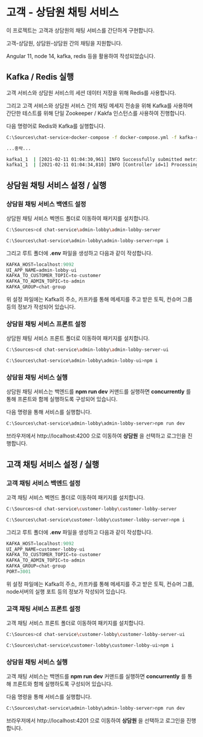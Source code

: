 # 고객 - 상담원 채팅 서비스

이 프로젝트는 고객과 상담원의 채팅 서비스를 간단하게 구현합니다.

고객-상담원, 상담원-상담원 간의 채팅을 지원합니다.

Angular 11, node 14, kafka, redis 등을 활용하여 작성되었습니다.

## Kafka / Redis 실행

고객 서비스와 상담원 서비스의 세션 데이터 저장을 위해 Redis를 사용합니다.

그리고 고객 서비스와 상담원 서비스 간의 채팅 메세지 전송을 위해 Kafka를 사용하며 간단한 테스트를 위해 단일 Zookeeper / Kakfa 인스턴스를 사용하여 진행합니다.

다음 명령어로 Redis와 Kafka를 실행합니다.

```bash
C:\Sources\chat-service>docker-compose -f docker-compose.yml -f kafka-stack-docker-compose/zk-single-kafka-single.yml up

...중략...

kafka1_1  | [2021-02-11 01:04:30,961] INFO Successfully submitted metrics to Confluent via secure endpoint (io.confluent.support.metrics.submitters.ConfluentSubmitter)
kafka1_1  | [2021-02-11 01:04:34,810] INFO [Controller id=1] Processing automatic preferred replica leader election (kafka.controller.KafkaController)

```

## 상담원 채팅 서비스 설정 / 실행

### 상담원 채팅 서비스 백엔드 설정

상담원 채팅 서비스 벡엔드 폴더로 이동하여 패키지를 설치합니다.

```bash
C:\Sources>cd chat-service\admin-lobby\admin-lobby-server

C:\Sources\chat-service\admin-lobby\admin-lobby-server>npm i
```

그리고 루트 폴더에 __.env__ 파일을 생성하고 다음과 같이 작성합니다.

```javascript
KAFKA_HOST=localhost:9092
UI_APP_NAME=admin-lobby-ui
KAFKA_TO_CUSTOMER_TOPIC=to-customer
KAFKA_TO_ADMIN_TOPIC=to-admin
KAFKA_GROUP=chat-group
```

위 설정 파일에는 Kafka의 주소, 카프카를 통해 메세지를 주고 받은 토픽, 컨슈머 그룹 등의 정보가 작성되어 있습니다.

### 상담원 채팅 서비스 프론트 설정

상담원 채팅 서비스 프론트 폴더로 이동하여 패키지를 설치합니다.

```bash
C:\Sources>cd chat-service\admin-lobby\admin-lobby-server-ui

C:\Sources\chat-service\admin-lobby\admin-lobby-ui>npm i
```

### 상담원 채팅 서비스 실행

상담원 채팅 서비스는 백엔드를 __npm run dev__ 커맨드를 실행하면 __concurrently__ 를 통해 프론트와 함께 실행하도록 구성되어 있습니다.

다음 명령을 통해 서비스를 실행합니다.

```bash
C:\Sources\chat-service\admin-lobby\admin-lobby-server>npm run dev
```

브라우저에서 http://localhost:4200 으로 이동하여 __상담원__ 을 선택하고 로그인을 진행합니다.


## 고객 채팅 서비스 설정 / 실행

### 고객 채팅 서비스 백엔드 설정

고객 채팅 서비스 벡엔드 폴더로 이동하여 패키지를 설치합니다.

```bash
C:\Sources>cd chat-service\customer-lobby\customer-lobby-server

C:\Sources\chat-service\customer-lobby\customer-lobby-server>npm i
```

그리고 루트 폴더에 __.env__ 파일을 생성하고 다음과 같이 작성합니다.

```javascript
KAFKA_HOST=localhost:9092
UI_APP_NAME=customer-lobby-ui
KAFKA_TO_CUSTOMER_TOPIC=to-customer
KAFKA_TO_ADMIN_TOPIC=to-admin
KAFKA_GROUP=chat-group
PORT=3001
```

위 설정 파일에는 Kafka의 주소, 카프카를 통해 메세지를 주고 받은 토픽, 컨슈머 그룹, node서버의 실행 포트 등의 정보가 작성되어 있습니다.

### 고객 채팅 서비스 프론트 설정

고객 채팅 서비스 프론트 폴더로 이동하여 패키지를 설치합니다.

```bash
C:\Sources>cd chat-service\customer-lobby\customer-lobby-server-ui

C:\Sources\chat-service\customer-lobby\customer-lobby-ui>npm i
```

### 상담원 채팅 서비스 실행

고객 채팅 서비스는 백엔드를 __npm run dev__ 커맨드를 실행하면 __concurrently__ 를 통해 프론트와 함께 실행하도록 구성되어 있습니다.

다음 명령을 통해 서비스를 실행합니다.

```bash
C:\Sources\chat-service\admin-lobby\admin-lobby-server>npm run dev
```

브라우저에서 http://localhost:4201 으로 이동하여 __상담원__ 을 선택하고 로그인을 진행합니다.